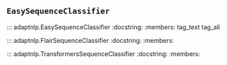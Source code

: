 ## `EasySequenceClassifier`

::: adaptnlp.EasySequenceClassifier
    :docstring:
    :members: tag_text tag_all

::: adaptnlp.FlairSequenceClassifier
    :docstring:
    :members:

::: adaptnlp.TransformersSequenceClassifier
    :docstring:
    :members:
    
